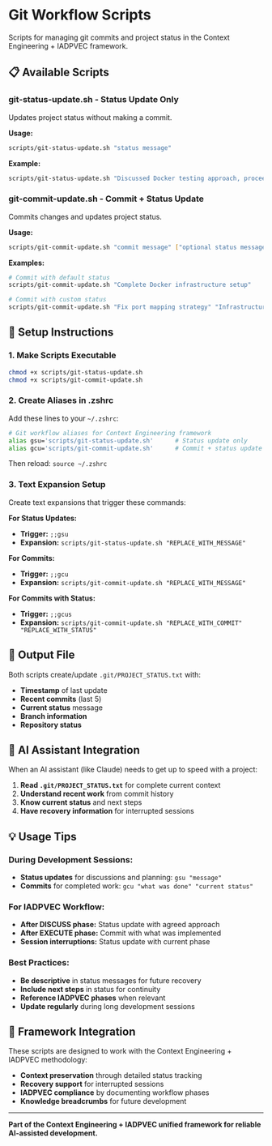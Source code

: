 # Git Workflow Scripts

Scripts for managing git commits and project status in the Context Engineering + IADPVEC framework.

## 📋 Available Scripts

### **git-status-update.sh** - Status Update Only
Updates project status without making a commit.

**Usage:**
```bash
scripts/git-status-update.sh "status message"
```

**Example:**
```bash
scripts/git-status-update.sh "Discussed Docker testing approach, proceeding with infrastructure validation"
```

### **git-commit-update.sh** - Commit + Status Update  
Commits changes and updates project status.

**Usage:**
```bash
scripts/git-commit-update.sh "commit message" ["optional status message"]
```

**Examples:**
```bash
# Commit with default status
scripts/git-commit-update.sh "Complete Docker infrastructure setup"

# Commit with custom status
scripts/git-commit-update.sh "Fix port mapping strategy" "Infrastructure ready for docker-compose testing"
```

## 🚀 Setup Instructions

### **1. Make Scripts Executable**
```bash
chmod +x scripts/git-status-update.sh
chmod +x scripts/git-commit-update.sh
```

### **2. Create Aliases in .zshrc**
Add these lines to your `~/.zshrc`:

```bash
# Git workflow aliases for Context Engineering framework
alias gsu='scripts/git-status-update.sh'      # Status update only
alias gcu='scripts/git-commit-update.sh'      # Commit + status update
```

Then reload: `source ~/.zshrc`

### **3. Text Expansion Setup**
Create text expansions that trigger these commands:

**For Status Updates:**
- **Trigger:** `;;gsu`
- **Expansion:** `scripts/git-status-update.sh "REPLACE_WITH_MESSAGE"`

**For Commits:**
- **Trigger:** `;;gcu` 
- **Expansion:** `scripts/git-commit-update.sh "REPLACE_WITH_MESSAGE"`

**For Commits with Status:**
- **Trigger:** `;;gcus`
- **Expansion:** `scripts/git-commit-update.sh "REPLACE_WITH_COMMIT" "REPLACE_WITH_STATUS"`

## 📄 Output File

Both scripts create/update `.git/PROJECT_STATUS.txt` with:
- **Timestamp** of last update
- **Recent commits** (last 5)
- **Current status** message
- **Branch information**
- **Repository status**

## 🔄 AI Assistant Integration

When an AI assistant (like Claude) needs to get up to speed with a project:

1. **Read `.git/PROJECT_STATUS.txt`** for complete current context
2. **Understand recent work** from commit history
3. **Know current status** and next steps
4. **Have recovery information** for interrupted sessions

## 💡 Usage Tips

### **During Development Sessions:**
- **Status updates** for discussions and planning: `gsu "message"`
- **Commits** for completed work: `gcu "what was done" "current status"`

### **For IADPVEC Workflow:**
- **After DISCUSS phase:** Status update with agreed approach
- **After EXECUTE phase:** Commit with what was implemented
- **Session interruptions:** Status update with current phase

### **Best Practices:**
- **Be descriptive** in status messages for future recovery
- **Include next steps** in status for continuity
- **Reference IADPVEC phases** when relevant
- **Update regularly** during long development sessions

## 🎯 Framework Integration

These scripts are designed to work with the Context Engineering + IADPVEC methodology:

- **Context preservation** through detailed status tracking
- **Recovery support** for interrupted sessions  
- **IADPVEC compliance** by documenting workflow phases
- **Knowledge breadcrumbs** for future development

---

**Part of the Context Engineering + IADPVEC unified framework for reliable AI-assisted development.**

